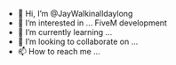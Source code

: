 - 👋 Hi, I’m @JayWalkinalldaylong
- 👀 I’m interested in ... FiveM development
- 🌱 I’m currently learning ...
- 💞️ I’m looking to collaborate on ...
- 📫 How to reach me ...

<!---
JayWalkinalldaylong/JayWalkinalldaylong is a ✨ special ✨ repository because its `README.md` (this file) appears on your GitHub profile.
You can click the Preview link to take a look at your changes.
--->
